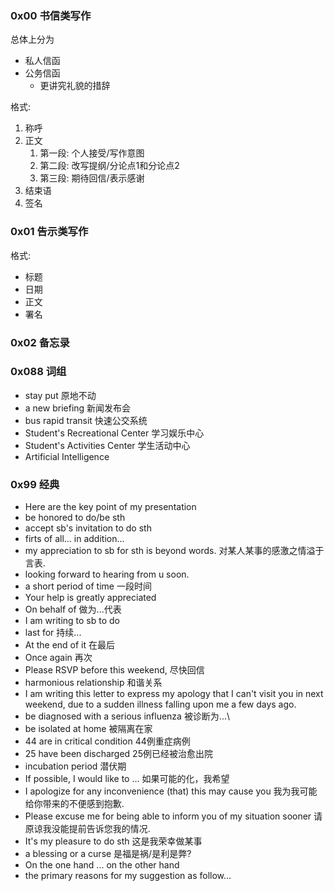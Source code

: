 ### 0x00 书信类写作

总体上分为

- 私人信函
- 公务信函
  - 更讲究礼貌的措辞



格式:

1. 称呼
2. 正文
   1. 第一段: 个人接受/写作意图
   2. 第二段: 改写提纲/分论点1和分论点2
   3. 第三段: 期待回信/表示感谢
3. 结束语
4. 签名



### 0x01 告示类写作



格式:

- 标题
- 日期
- 正文
- 署名





### 0x02 备忘录







### 0x088 词组

- stay put 原地不动
- a new briefing 新闻发布会
- bus rapid transit 快速公交系统
- Student's Recreational Center 学习娱乐中心
- Student's Activities Center 学生活动中心
- Artificial Intelligence



### 0x99 经典

- Here are the key point of my presentation
- be honored to do/be sth
- accept sb's invitation to do sth
- firts of all... in addition...
- my appreciation to sb for sth  is beyond words. 对某人某事的感激之情溢于言表.
- looking forward to hearing from u soon.
- a short period of time  一段时间
- Your help is greatly appreciated
- On behalf of  做为...代表
- I am writing to sb to do
- last for  持续...
- At the end of it 在最后
- Once again 再次
- Please RSVP before this weekend,  尽快回信
- harmonious relationship 和谐关系
- I am writing this letter to express my apology that I can't visit you in next weekend,  due to a sudden illness  falling upon me a few days ago. 
- be diagnosed with a serious influenza 被诊断为...\
- be isolated at home 被隔离在家
- 44 are in critical condition 44例重症病例
- 25 have been discharged  25例已经被治愈出院
- incubation period 潜伏期
- If possible,  I would like to ...  如果可能的化，我希望
- I apologize for any inconvenience (that) this may cause you 我为我可能给你带来的不便感到抱歉.
- Please excuse me for being able to inform you of my situation sooner 请原谅我没能提前告诉您我的情况. 
- It's my pleasure to do sth 这是我荣幸做某事
- a blessing or a curse 是福是祸/是利是弊?
- On the one hand ... on the other hand
- the primary reasons for my suggestion as follow...


